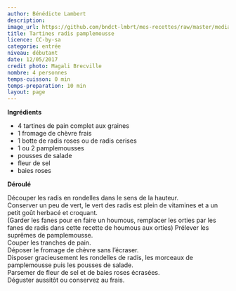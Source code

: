 ```yaml
---
author: Bénédicte Lambert
description: 
image_url: https://github.com/bndct-lmbrt/mes-recettes/raw/master/medias/tartines-radis.jpg
title: Tartines radis pamplemousse
licence: CC-by-sa
categorie: entrée
niveau: débutant
date: 12/05/2017
credit photo: Magali Brecville
nombre: 4 personnes
temps-cuisson: 0 min
temps-preparation: 10 min
layout: page
---
```



**Ingrédients**  

* 4 tartines de pain complet aux graines
* 1 fromage de chèvre frais
* 1 botte de radis roses ou de radis cerises
* 1 ou 2 pamplemousses
* pousses de salade
* fleur de sel
* baies roses

**Déroulé**  

Découper les radis en rondelles dans le sens de la hauteur.  
Conserver un peu de vert, le vert des radis est plein de vitamines et a un petit goût herbacé et croquant.    
(Garder les fanes pour en faire un houmous, remplacer les orties par les fanes de radis dans cette recette de houmous aux orties)
Prélever les suprêmes de pamplemousse.  
Couper les tranches de pain.  
Déposer le fromage de chèvre sans l’écraser.  
Disposer gracieusement les rondelles de radis, les morceaux de pamplemousse puis les pousses de salade.  
Parsemer de fleur de sel et de baies roses écrasées.  
Déguster aussitôt ou conservez au frais.  